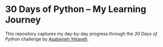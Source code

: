 # 30 Days of Python – My Learning Journey

This repository captures my day-by-day progress through the *30 Days of Python* challenge by [Asabeneh Yetayeh](https://github.com/Asabeneh/30-Days-Of-Python).
